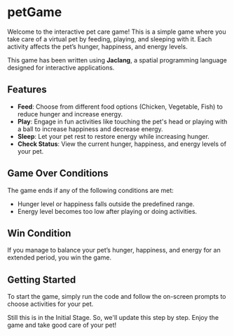 # petGame

Welcome to the interactive pet care game! This is a simple game where you take care of a virtual pet by feeding, playing, and sleeping with it. Each activity affects the pet’s hunger, happiness, and energy levels.

This game has been written using **Jaclang**, a spatial programming language designed for interactive applications.

## Features

- **Feed**: Choose from different food options (Chicken, Vegetable, Fish) to reduce hunger and increase energy.
- **Play**: Engage in fun activities like touching the pet's head or playing with a ball to increase happiness and decrease energy.
- **Sleep**: Let your pet rest to restore energy while increasing hunger.
- **Check Status**: View the current hunger, happiness, and energy levels of your pet.

## Game Over Conditions

The game ends if any of the following conditions are met:
- Hunger level or happiness falls outside the predefined range.
- Energy level becomes too low after playing or doing activities.

## Win Condition

If you manage to balance your pet’s hunger, happiness, and energy for an extended period, you win the game.

## Getting Started

To start the game, simply run the code and follow the on-screen prompts to choose activities for your pet.

Still this is in the Initial Stage. So, we'll update this step by step.
Enjoy the game and take good care of your pet!
